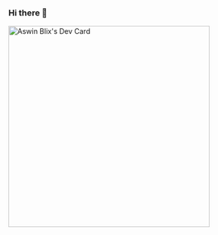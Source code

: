 ### Hi there 👋

<a href="https://app.daily.dev/aswinblix"><img src="https://api.daily.dev/devcards/5fc9fdaa39814a3d9f1554ba74c6bb11.png?r=8jn" width="400" alt="Aswin Blix's Dev Card"/></a>

<!--
**bnp-aswin/bnp-aswin** is a ✨ _special_ ✨ repository because its `README.md` (this file) appears on your GitHub profile.

Here are some ideas to get you started:

- 🔭 I’m currently working on ...
- 🌱 I’m currently learning ...
- 👯 I’m looking to collaborate on ...
- 🤔 I’m looking for help with ...
- 💬 Ask me about ...
- 📫 How to reach me: ...
- 😄 Pronouns: ...
- ⚡ Fun fact: ...
-->
